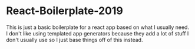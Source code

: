 # React-Boilerplate-2019
This is just a basic boilerplate for a react app based on what I usually need. I don't like using templated app generators because they add a lot of stuff I don't usually use so I just base things off of this instead. 

